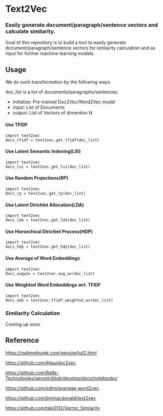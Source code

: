 # Text2Vec 
### Easily generate document/paragraph/sentence vectors and calculate similarity. 


Goal of this repository is to build a tool to easily generate document/paragraph/sentence vectors for similarity calculation and as input for further machine learning models.

## Usage

We do such transformation by the following ways. 

doc_list is a list of documents/paragraphs/sentences.

* Initialize: Pre-trained Doc2Vec/Word2Vec model
* input: List of Documents
* output: List of Vectors of dimention N


#### Use TFIDF
```
import text2vec
docs_tfidf = text2vec.get_tfidf(doc_list)
```

#### Use Latent Semantic Indexing(LSI)
```
import text2vec
docs_lsi = text2vec.get_lsi(doc_list)
```

#### Use Random Projections(RP)
```
import text2vec
docs_rp = text2vec.get_rp(doc_list)
```

#### Use Latent Dirichlet Allocation(LDA)
```
import text2vec
docs_lda = text2vec.get_lda(doc_list)
```

#### Use Hierarchical Dirichlet Process(HDP)
```
import text2vec
docs_hdp = text2vec.get_hdp(doc_list)
```

#### Use Average of Word Embeddings
```
import text2vec
docs_avgw2v = text2vec.avg_wv(doc_list)
```

#### Use Weighted Word Embeddings wrt. TFIDF
```
import text2vec
docs_emb = text2vec.tfidf_weighted_wv(doc_list)
```

### Similarity Calculation
Coming up soon


## Reference

https://radimrehurek.com/gensim/tut2.html

https://github.com/jhlau/doc2vec

https://github.com/RaRe-Technologies/gensim/blob/develop/docs/notebooks/

https://github.com/sdimi/average-word2vec

https://github.com/bnjmacdonald/text2vec

https://github.com/taki0112/Vector_Similarity



